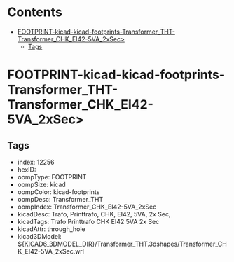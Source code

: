 



Contents
========

* [FOOTPRINT-kicad-kicad-footprints-Transformer_THT-Transformer_CHK_EI42-5VA_2xSec>](#footprint-kicad-kicad-footprints-transformer_tht-transformer_chk_ei42-5va_2xsec)
	* [Tags](#tags)

# FOOTPRINT-kicad-kicad-footprints-Transformer_THT-Transformer_CHK_EI42-5VA_2xSec>

## Tags

- index: 12256
- hexID: 
- oompType: FOOTPRINT
- oompSize: kicad
- oompColor: kicad-footprints
- oompDesc: Transformer_THT
- oompIndex: Transformer_CHK_EI42-5VA_2xSec
- kicadDesc: Trafo, Printtrafo, CHK, EI42, 5VA, 2x Sec,
- kicadTags: Trafo Printtrafo CHK EI42 5VA 2x Sec
- kicadAttr: through_hole
- kicad3DModel: ${KICAD6_3DMODEL_DIR}/Transformer_THT.3dshapes/Transformer_CHK_EI42-5VA_2xSec.wrl
